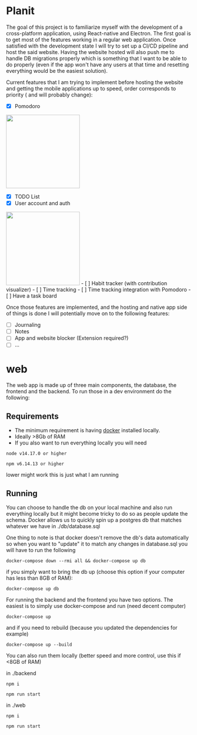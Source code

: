 # Planit

The goal of this project is to familiarize myself with the development of a cross-platform application, using React-native and Electron. The first goal is to get most of the features working in a regular web application. Once satisfied with the development state I will try to set up a CI/CD pipeline and host the said website. Having the website hosted will also push me to handle DB migrations properly which is something that I want to be able to do properly (even if the app won't have any users at that time and resetting everything would be the easiest solution).

Current features that I am trying to implement before hosting the website and getting the mobile applications up to speed, order corresponds to priority ( and will probably change):

- [X] Pomodoro
<img src="https://user-images.githubusercontent.com/72809488/208276024-776644c9-7ba2-4403-a755-38734d0571cf.png " height="200" />

- [X] TODO List
- [X] User account and auth
<img src="https://user-images.githubusercontent.com/72809488/208276083-abbd204f-b387-42b8-9547-e3df0b7ddf9f.png" height="200" />
- [ ] Habit tracker (with contribution visualizer)
- [ ] Time tracking
- [ ] Time tracking integration with Pomodoro
- [ ] Have a task board

Once those features are implemented, and the hosting and native app side of things is done I will potentially move on to the following features:

- [ ] Journaling
- [ ] Notes
- [ ] App and website blocker (Extension required?)
- [ ] ...

# web
The web app is made up of three main components, the database, the frontend and the backend.
To run those in a dev environment do the following:
## Requirements
* The minimum requirement is having [docker](https://www.docker.com/products/docker-desktop) installed locally.
* Ideally >8Gb of RAM
* If you also want to run everything locally you will need

`node v14.17.0 or higher`

`npm v6.14.13 or higher`

lower might work this is just what I am running

## Running
You can choose to handle the db on your local machine and also run everything locally but it might become tricky to do so as people update the schema.
Docker allows us to quickly spin up a postgres db that matches whatever we have in ./db/database.sql

One thing to note is that docker doesn't remove the db's data automatically so when you want to "update" it to match any changes in database.sql you will have to run the following



`docker-compose down --rmi all && docker-compose up db`

if you simply want to bring the db up (choose this option if your computer has less than 8GB of RAM):

`docker-compose up db`

For running the backend and the frontend you have two options. The easiest is to simply use docker-compose and run (need decent computer)

`docker-compose up`

and if you need to rebuild (because you updated the dependencies for example)

`docker-compose up --build`

You can also run them locally (better speed and more control, use this if <8GB of RAM)

in ./backend

`npm i`

`npm run start`

in ./web

`npm i`

`npm run start`
